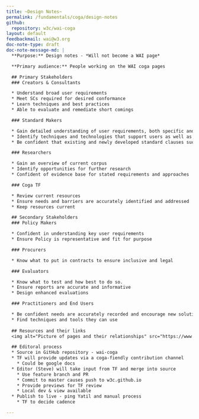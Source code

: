 ```yaml
---
title: ~Design Notes~
permalink: /fundamentals/coga/design-notes
github:
  repository: w3c/wai-coga
layout: default
feedbackmail: wai@w3.org
doc-note-type: draft
doc-note-message-md: |
  **Purpose:** Design notes - *Will not become a WAI page*

  **Primary audience:** People working on the WAI coga pages

  ## Primary Stakeholders
  ### Creators & Consultants

  * Understand broad user requirements
  * Meet SCs required for desired conformance
  * Learn techniques and best practices
  * Able to evaluate and remediate short comings

  ### Standard Makers

  * Gain detailed understanding of user requirements, both specific and commonalities
  * Identify techniques and technologies that support users as well as gaps that need to be filled
  * Be confident that existing and newly developed standard clauses successfully meet coga user requirements 

  ### Researchers

  * Gain an overview of current corpus
  * Identify opportunities for further research
  * Confident of evidence base for stated requirements and approaches

  ### Coga TF

  * Review current resources
  * Ensure needs and barriers are accurately identified and addressed
  * Keep resources current 

  ## Secondary Stakeholders
  ### Policy Makers

  * Confident in understanding key user requirements
  * Ensure Policy is representative and fit for purpose

  ### Procurers

  * Know what to put in contracts to ensure inclusive and legal

  ### Evaluators

  * Know what to test and how best to do so.
  * Ensure reports are accurate and informative
  * Design enhanced evaluations

  ### Practitioners and End Users

  * Be confident needs are accurately recorded and encourage new solutions
  * Find techniques and tools they can use
 
  ## Resources and their links
  <img alt="Picture of pages and their relationships" src="https://www.w3.org/Team/wiki/images/5/5d/Coga.svg" />

  ## Editoral process
  * Source in GitHub repository - wai-coga
  * TF will provide updates via a coga-fiendly contribution channel
    * Could be google docs
  * Editor (Steve) will take input from TF and merge into source
    * Use feature branch and PR
    * Commit to master causes push to w3c.github.io
    * Provide previews for TF review
    * Local dev & view available
  * Publish to live - ping Yatil and manual process
    * TF to decide cadence

---
```


